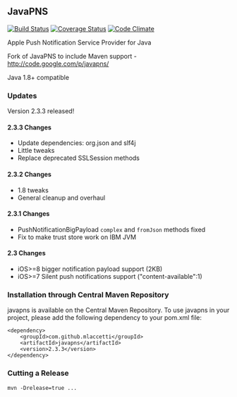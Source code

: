 ## JavaPNS

[![Build Status](https://travis-ci.org/mlaccetti/JavaPNS.svg?branch=develop)](https://travis-ci.org/mlaccetti/JavaPNS)
[![Coverage Status](https://coveralls.io/repos/github/mlaccetti/JavaPNS/badge.svg?branch=master)](https://coveralls.io/github/mlaccetti/JavaPNS?branch=develop)
[![Code Climate](https://codeclimate.com/github/mlaccetti/JavaPNS/badges/gpa.svg)](https://codeclimate.com/github/mlaccetti/JavaPNS)

Apple Push Notification Service Provider for Java

Fork of JavaPNS to include Maven support - http://code.google.com/p/javapns/

Java 1.8+ compatible

### Updates

Version 2.3.3 released!

#### 2.3.3 Changes
* Update dependencies: org.json and slf4j
* Little tweaks
* Replace deprecated SSLSession methods

#### 2.3.2 Changes
* 1.8 tweaks
* General cleanup and overhaul

#### 2.3.1 Changes
* PushNotificationBigPayload ```complex``` and ```fromJson``` methods fixed
* Fix to make trust store work on IBM JVM

#### 2.3 Changes
* iOS>=8 bigger notification payload support (2KB)
* iOS>=7 Silent push notifications support ("content-available":1)

### Installation through Central Maven Repository
javapns is available on the Central Maven Repository.
To use javapns in your project, please add the following dependency to your pom.xml file:
```
<dependency>
	<groupId>com.github.mlaccetti</groupId>
	<artifactId>javapns</artifactId>
	<version>2.3.3</version>
</dependency>
```

### Cutting a Release

`mvn -Drelease=true ...`

